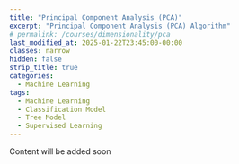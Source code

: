 ```yaml
---
title: "Principal Component Analysis (PCA)"
excerpt: "Principal Component Analysis (PCA) Algorithm"
# permalink: /courses/dimensionality/pca
last_modified_at: 2025-01-22T23:45:00-00:00
classes: narrow
hidden: false
strip_title: true
categories:
  - Machine Learning
tags: 
  - Machine Learning
  - Classification Model
  - Tree Model
  - Supervised Learning
---
```

Content will be added soon